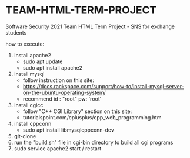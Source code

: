 # TEAM-HTML-TERM-PROJECT
Software Security 2021 Team HTML Term Project - SNS for exchange students

how to execute:
1. install apache2
    - sudo apt update
    - sudo apt install apache2
2. install mysql
    - follow instruction on this site:
    - https://docs.rackspace.com/support/how-to/install-mysql-server-on-the-ubuntu-operating-system/
    - recommend id : "root" pw: 'root'
3. install cgicc
    - follow "C++ CGI Library" section on this site:
    - tutorialspoint.com/cplusplus/cpp_web_programming.htm
7. install cppconn
    - sudo apt install libmysqlcppconn-dev
9. git-clone
10. run the "build.sh" file in cgi-bin directory to build all cgi programs
11. sudo service apache2 start / restart
